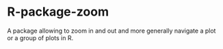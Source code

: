 R-package-zoom
==============

A package allowing to zoom in and out and more generally navigate a plot or a group of plots in R.
